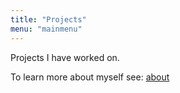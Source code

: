 ```yaml
---
title: "Projects"
menu: "mainmenu"
---
```


Projects I have worked on.

To learn more about myself see: [about](/about)